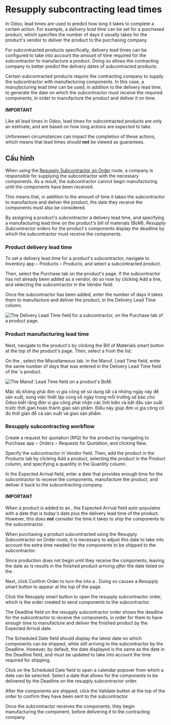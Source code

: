 # Resupply subcontracting lead times

In Odoo, lead times are used to predict how long it takes to complete a certain action. For example,
a *delivery lead time* can be set for a purchased product, which specifies the number of days it
usually takes for the product's vendor to deliver the product to the purchasing company.

For subcontracted products specifically, delivery lead times can be configured to take into account
the amount of time required for the subcontractor to manufacture a product. Doing so allows the
contracting company to better predict the delivery dates of subcontracted products.

Certain subcontracted products require the contracting company to supply the subcontractor with
manufacturing components. In this case, a *manufacturing lead time* can be used, in addition to the
delivery lead time, to generate the date on which the subcontractor must receive the required
components, in order to manufacture the product and deliver it on time.

#### IMPORTANT
Like all lead times in Odoo, lead times for subcontracted products are only an estimate, and are
based on how long actions are *expected* to take.

Unforeseen circumstances can impact the completion of these actions, which means that lead times
should **not** be viewed as guarantees.

## Cấu hình

When using the [Resupply Subcontractor on Order](subcontracting_resupply.md) route, a company is
responsible for supplying the subcontractor with the necessary components. As a result, the
subcontractor cannot begin manufacturing until the components have been received.

This means that, in addition to the amount of time it takes the subcontractor to manufacture and
deliver the product, the date they receive the components must also be considered.

By assigning a product's subcontractor a delivery lead time, and specifying a manufacturing lead
time on the product's bill of materials (BoM), *Resupply Subcontractor* orders for the product's
components display the deadline by which the subcontractor must receive the components.

### Product delivery lead time

To set a delivery lead time for a product's subcontractor, navigate to Inventory app
‣ Products ‣ Products, and select a subcontracted product.

Then, select the Purchase tab on the product's page. If the subcontractor has not
already been added as a vendor, do so now by clicking Add a line, and selecting the
subcontractor in the Vendor field.

Once the subcontractor has been added, enter the number of days it takes them to manufacture and
deliver the product, in the Delivery Lead Time column.

![The Delivery Lead Time field for a subcontractor, on the Purchase tab of a product page.](applications/inventory_and_mrp/manufacturing/subcontracting/resupply_subcontracting_lead_times/delivery-lead-time.png)

### Product manufacturing lead time

Next, navigate to the product's  by clicking the Bill of Materials smart button at
the top of the product's page. Then, select a  from the list.

On the , select the Miscellaneous tab. In the Manuf. Lead Time field,
enter the same number of days that was entered in the Delivery Lead Time field of the
's product.

![The Manuf. Lead Time field on a product's BoM.](applications/inventory_and_mrp/manufacturing/subcontracting/resupply_subcontracting_lead_times/manufacturing-lead-time.png)

Mặc dù không phải đơn vị gia công sẽ sử dụng tất cả những ngày này để sản xuất, song việc thiết lập cùng số ngày trong mỗi trường sẽ báo cho Odoo biết rằng đơn vị gia công phải nhận các linh kiện và bắt đầu sản xuất trước thời gian hoàn thành giao sản phẩm. Điều này giúp đơn vị gia công có đủ thời gian để cả sản xuất và giao sản phẩm.

### Resupply subcontracting workflow

Create a request for quotation (RfQ) for the product by navigating to Purchase app
‣ Orders ‣ Requests for Quotation, and clicking New.

Specify the subcontractor in Vendor field. Then, add the product in the
Products tab by clicking Add a product, selecting the product in the
Product column, and specifying a quantity in the Quantity column.

In the Expected Arrival field, enter a date that provides enough time for the
subcontractor to receive the components, manufacture the product, and deliver it back to the
subcontracting company.

#### IMPORTANT
When a product is added to an , the Expected Arrival field auto-populates with a
date that is today's date plus the delivery lead time of the product. However, this does **not**
consider the time it takes to ship the components to the subcontractor.

When purchasing a product subcontracted using the Resupply Subcontractor on Order route, it is
necessary to adjust this date to take into account the extra time needed for the components to be
shipped to the subcontractor.

Since production does not begin until they receive the components, leaving the date as is results
in the finished product arriving *after* the date listed on the .

Next, click Confirm Order to turn the  into a . Doing so causes a
Resupply smart button to appear at the top of the page.

Click the Resupply smart button to open the resupply subcontractor order, which is the
order created to send components to the subcontractor.

The Deadline field on the resupply subcontractor order shows the deadline for the
subcontractor to receive the components, in order for them to have enough time to manufacture and
deliver the finished product by the Expected Arrival date.

The Scheduled Date field should display the latest date on which components can be
shipped, while still arriving to the subcontractor by the Deadline. However, by default,
the date displayed is the same as the date in the Deadline field, and must be updated to
take into account the time required for shipping.

Click on the Scheduled Date field to open a calendar popover from which a date can be
selected. Select a date that allows for the components to be delivered by the Deadline
on the resupply subcontractor order.

After the components are shipped, click the Validate button at the top of the order to
confirm they have been sent to the subcontractor.

Once the subcontractor receives the components, they begin manufacturing the component, before
delivering it to the contracting company.

